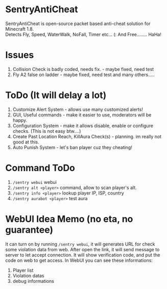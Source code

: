 # SentryAntiCheat
SentryAntiCheat is open-source  packet based anti-cheat solution for Minecraft 1.8. <br>
Detects Fly, Speed, WaterWalk, NoFall, Timer etc... (:
And Free........ HaHa!

# Issues
1. Collision Check is badly coded, needs fix. - maybe fixed, need test
2. Fly A2 false on ladder - maybe fixed, need test
and many others.....

# ToDo (It will delay a lot)
1. Customize Alert System - allows use many customized alerts!
2. GUI, Useful commands - make it easier to use, moderators will be happy.
3. Configuration System - make it allows disable, enable or configure checks. (This is not easy btw....)
4. Create Past Location Reach, KillAura Check(s) - planning. im really not good at this.
5. Auto Punish System - let's ban player cuz they cheating!

# Command ToDo
1. `/sentry webui` webui
2. `/sentry alt <player>` command, allow to scan player's alt.
3. `/sentry info <player>` lookup player IP, ISP, country
4. `/sentry aurabot <player>` test aura

# WebUI Idea Memo (no eta, no guarantee)
It can turn on by running `/sentry webui`, it will generates URL for check some violation data from web.
After open the link, it will send message to server to let accept connection. It will show verification code, and put the code on web to get access.
In WebUI you can see these informations:
1. Player list
2. Violation datas
3. debug informations
